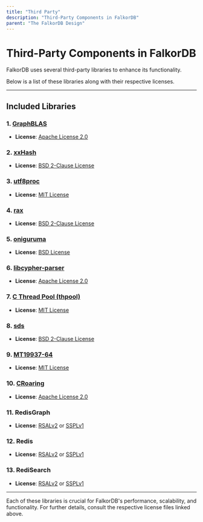 ```yaml
---
title: "Third Party"
description: "Third-Party Components in FalkorDB"
parent: "The FalkorDB Design"
---
```


# Third-Party Components in FalkorDB

FalkorDB uses several third-party libraries to enhance its functionality. 

Below is a list of these libraries along with their respective licenses.

---

## Included Libraries

### 1. [GraphBLAS](https://github.com/FalkorDB/FalkorDB/blob/master/deps/GraphBLAS/LICENSE)
- **License**: [Apache License 2.0](https://github.com/FalkorDB/FalkorDB/blob/master/deps/GraphBLAS/LICENSE)

### 2. [xxHash](https://github.com/Cyan4973/xxHash/blob/bbb27a5efb85b92a0486cf361a8635715a53f6ba/LICENSE)
- **License**: [BSD 2-Clause License](https://github.com/Cyan4973/xxHash/blob/bbb27a5efb85b92a0486cf361a8635715a53f6ba/LICENSE)

### 3. [utf8proc](https://github.com/JuliaStrings/utf8proc/blob/master/LICENSE.md)
- **License**: [MIT License](https://github.com/JuliaStrings/utf8proc/blob/master/LICENSE.md)

### 4. [rax](https://github.com/antirez/rax/blob/master/COPYING)
- **License**: [BSD 2-Clause License](https://github.com/antirez/rax/blob/master/COPYING)

### 5. [oniguruma](https://github.com/kkos/oniguruma/blob/master/COPYING)
- **License**: [BSD License](https://github.com/kkos/oniguruma/blob/master/COPYING)

### 6. [libcypher-parser](https://github.com/FalkorDB/FalkorDB/blob/master/deps/libcypher-parser/LICENSE)
- **License**: [Apache License 2.0](https://github.com/FalkorDB/FalkorDB/blob/master/deps/libcypher-parser/LICENSE)

### 7. [C Thread Pool (thpool)](https://github.com/Pithikos/C-Thread-Pool?tab=MIT-1-ov-file#readme)
- **License**: [MIT License](https://github.com/Pithikos/C-Thread-Pool?tab=MIT-1-ov-file#readme)

### 8. [sds](https://github.com/antirez/sds?tab=BSD-2-Clause-1-ov-file#readme)
- **License**: [BSD 2-Clause License](https://github.com/antirez/sds?tab=BSD-2-Clause-1-ov-file#readme)

### 9. [MT19937-64](https://github.com/FalkorDB/FalkorDB/blob/master/src/util/mt19937-64.h#L8)
- **License**: [MIT License](https://github.com/FalkorDB/FalkorDB/blob/master/src/util/mt19937-64.h#L8)

### 10. [CRoaring](https://github.com/RoaringBitmap/CRoaring?tab=License-1-ov-file#readme)
- **License**: [Apache License 2.0](https://github.com/RoaringBitmap/CRoaring?tab=License-1-ov-file#readme)

### 11. RedisGraph
- **License**: [RSALv2](https://redis.io/legal/rsalv2-agreement/) or [SSPLv1](https://redis.io/legal/server-side-public-license-sspl/)

### 12. Redis
- **License**: [RSALv2](https://redis.io/legal/rsalv2-agreement/) or [SSPLv1](https://redis.io/legal/server-side-public-license-sspl/)

### 13. RediSearch
- **License**: [RSALv2](https://redis.io/legal/rsalv2-agreement/) or [SSPLv1](https://redis.io/legal/server-side-public-license-sspl/)

---

Each of these libraries is crucial for FalkorDB's performance, scalability, and functionality. For further details, consult the respective license files linked above.
